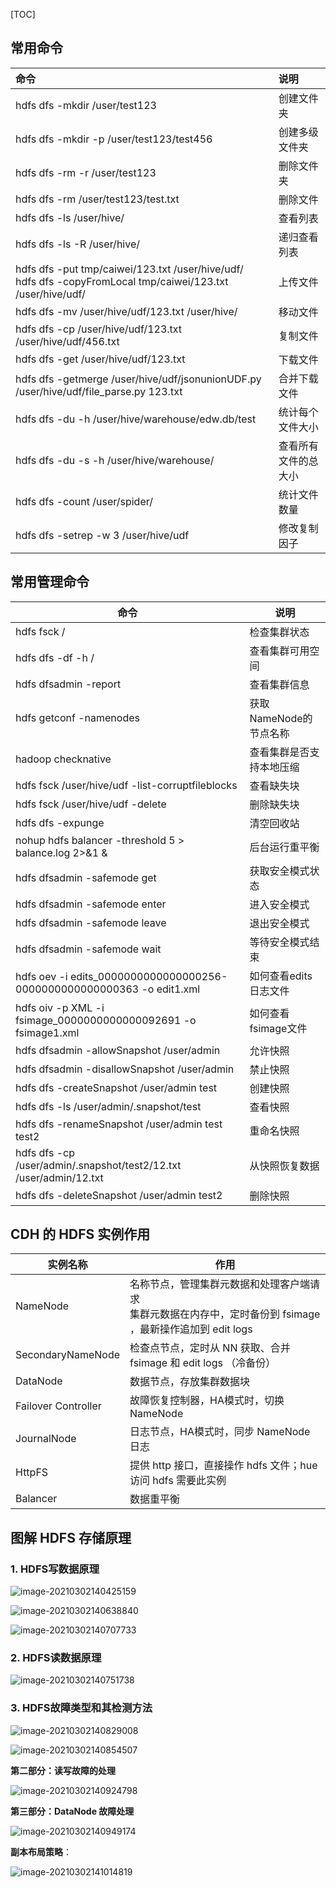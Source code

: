 [TOC]

## 常用命令

| 命令                                                         | 说明                 |
| :----------------------------------------------------------- | :------------------- |
| hdfs dfs -mkdir /user/test123                                | 创建文件夹           |
| hdfs dfs -mkdir -p /user/test123/test456                     | 创建多级文件夹       |
| hdfs dfs -rm -r /user/test123                                | 删除文件夹           |
| hdfs dfs -rm  /user/test123/test.txt                         | 删除文件             |
| hdfs dfs -ls /user/hive/                                     | 查看列表             |
| hdfs dfs -ls -R /user/hive/                                  | 递归查看列表         |
| hdfs dfs -put tmp/caiwei/123.txt /user/hive/udf/ <br>hdfs dfs -copyFromLocal tmp/caiwei/123.txt /user/hive/udf/ | 上传文件             |
| hdfs dfs -mv /user/hive/udf/123.txt   /user/hive/            | 移动文件             |
| hdfs dfs -cp /user/hive/udf/123.txt  /user/hive/udf/456.txt  | 复制文件             |
| hdfs dfs -get /user/hive/udf/123.txt                         | 下载文件             |
| hdfs dfs -getmerge /user/hive/udf/jsonunionUDF.py /user/hive/udf/file_parse.py 123.txt     | 合并下载文件             |
| hdfs dfs -du -h /user/hive/warehouse/edw.db/test             | 统计每个文件大小     |
| hdfs dfs -du -s -h /user/hive/warehouse/                     | 查看所有文件的总大小 |
| hdfs dfs -count /user/spider/                                | 统计文件数量         |
| hdfs dfs -setrep -w 3 /user/hive/udf                         | 修改复制因子         |


## 常用管理命令

| 命令                                                  | 说明                     |
| ----------------------------------------------------- | ------------------------ |
| hdfs fsck /                                           | 检查集群状态             |
| hdfs dfs -df -h /                                     | 查看集群可用空间         |
| hdfs dfsadmin -report                                 | 查看集群信息             |
| hdfs getconf -namenodes                               | 获取NameNode的节点名称   |
| hadoop checknative                                    | 查看集群是否支持本地压缩 |
| hdfs fsck /user/hive/udf -list-corruptfileblocks      | 查看缺失块               |
| hdfs fsck /user/hive/udf  -delete                     | 删除缺失块               |
| hdfs dfs -expunge                                     | 清空回收站               |
| nohup hdfs balancer -threshold 5 > balance.log 2>&1 & | 后台运行重平衡           |
| hdfs dfsadmin -safemode get                           | 获取安全模式状态         |
| hdfs dfsadmin -safemode enter                         | 进入安全模式             |
| hdfs dfsadmin -safemode leave                         | 退出安全模式             |
| hdfs dfsadmin -safemode wait                          | 等待安全模式结束         |
| hdfs oev -i edits_0000000000000000256-0000000000000000363 -o edit1.xml           | 如何查看edits日志文件        |
| hdfs oiv -p XML -i fsimage_0000000000000092691 -o fsimage1.xml                   | 如何查看fsimage文件         |
| hdfs dfsadmin -allowSnapshot /user/admin             | 允许快照         |
| hdfs dfsadmin -disallowSnapshot /user/admin          | 禁止快照         |
| hdfs dfs -createSnapshot /user/admin test            | 创建快照         |
| hdfs dfs -ls /user/admin/.snapshot/test              | 查看快照         |
| hdfs dfs -renameSnapshot /user/admin test test2      | 重命名快照       |
| hdfs dfs -cp /user/admin/.snapshot/test2/12.txt /user/admin/12.txt  | 从快照恢复数据       |
| hdfs dfs -deleteSnapshot /user/admin test2           | 删除快照       |




## CDH 的 HDFS 实例作用

| 实例名称            | 作用                                                         |
| ------------------- | ------------------------------------------------------------ |
| NameNode            | 名称节点，管理集群元数据和处理客户端请求 <br> 集群元数据在内存中，定时备份到 fsimage ，最新操作追加到 edit logs |
| SecondaryNameNode   | 检查点节点，定时从 NN 获取、合并 fsimage 和 edit logs （冷备份） |
| DataNode            | 数据节点，存放集群数据块                                     |
| Failover Controller | 故障恢复控制器，HA模式时，切换 NameNode                      |
| JournalNode         | 日志节点，HA模式时，同步 NameNode 日志                       |
| HttpFS              | 提供 http 接口，直接操作 hdfs 文件；hue 访问 hdfs 需要此实例  |
| Balancer            | 数据重平衡                                                   |



## 图解 HDFS 存储原理

### 1. HDFS写数据原理

![image-20210302140425159](http://pic.turboway.top/blogimg/image-20210302140425159.png)

![image-20210302140638840](http://pic.turboway.top/blogimg/image-20210302140638840.png)

![image-20210302140707733](http://pic.turboway.top/blogimg/image-20210302140707733.png)


### 2. HDFS读数据原理

![image-20210302140751738](http://pic.turboway.top/blogimg/image-20210302140751738.png)

### 3. HDFS故障类型和其检测方法

![image-20210302140829008](http://pic.turboway.top/blogimg/image-20210302140829008.png)

![image-20210302140854507](http://pic.turboway.top/blogimg/image-20210302140854507.png)

**第二部分：读写故障的处理**

![image-20210302140924798](http://pic.turboway.top/blogimg/image-20210302140924798.png)


**第三部分：DataNode 故障处理**

![image-20210302140949174](http://pic.turboway.top/blogimg/image-20210302140949174.png)

**副本布局策略**：

![image-20210302141014819](http://pic.turboway.top/blogimg/image-20210302141014819.png)